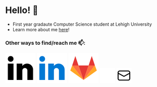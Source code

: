 # Hello! 👋

- First year gradaute Computer Science student at Lehigh University
- Learn more about me [here](https://www.amvelasquez.dev/)!



<!--[![Angel's GitHub Stats](https://github-readme-stats-cbk1-git-master-angel-721.vercel.app/api?username=angel-721&count_private=true&show_icons=true&theme=omni&rank_icon=github)](https://github.com/angel-721)&nbsp; &nbsp;
#![Top Langs](https://github-readme-stats-cbk1-git-master-angel-721.vercel.app/api/top-langs/?username=angel-721&count_private=false&langs_count=8&layout=compact&theme=omni&hide_progress=true)](https://github.com/angel-721)
-->
### Other ways to find/reach me 📫: 
<!-- Icons from https://icons8.com -->
[![linkedin](./imgs/linkedin-light.svg)](https://www.linkedin.com/in/angel-velasquez-569102184/#gh-light-mode-only)
[![linkedin](./imgs/linkedin-dark.svg)](https://www.linkedin.com/in/angel-velasquez-569102184/#gh-dark-mode-only)
[![gitlab](./imgs/gitlab.svg)](https://gitlab.com/angel-721)
[![email](./imgs/email-dark.png)](mailto:angelvelasquez2002@gmail.com/#gh-dark-mode-only)
[![email](./imgs/email-light.png)](mailto:angelvelasquez2002@gmail.com/#gh-light-mode-only)
<!-- Icons from  https://icons8.com -->


